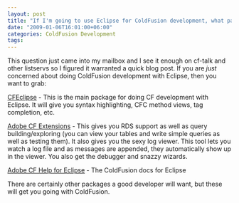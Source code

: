 ```yaml
---
layout: post
title: "If I'm going to use Eclipse for ColdFusion development, what packages do I need?"
date: "2009-01-06T16:01:00+06:00"
categories: ColdFusion Development 
tags: 
---
```


This question just came into my mailbox and I see it enough on cf-talk and other listservs so I figured it warranted a quick blog post. If you are <i>just</i> concerned about doing ColdFusion development with Eclipse, then you want to grab:

<a href="www.cfeclipse.org">CFEclipse</a> - This is the main package for doing CF development with Eclipse. It will give you syntax highlighting, CFC method views, tag completion, etc. 

<a href="http://download.macromedia.com/pub/coldfusion/8/eclipseextensions/CF801-Extensions-for-Eclipse.zip">Adobe CF Extensions</a> - This gives you RDS support as well as query building/exploring (you can view your tables and write simple queries as well as testing them). It also gives you the sexy log viewer. This tool lets you watch a log file and as messages are appended, they automatically show up in the viewer. You also get the debugger and snazzy wizards.

<a href="http://livedocs.adobe.com/coldfusion/8/com.adobe.coldfusion_help_8_1.0.1.jar">Adobe CF Help for Eclipse</a> - The ColdFusion docs for Eclipse

There are certainly other packages a good developer will want, but these will get you going with ColdFusion.